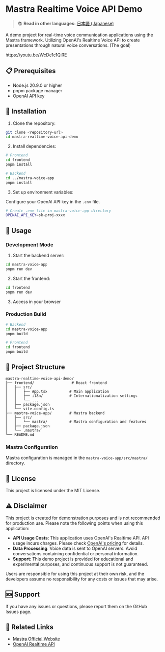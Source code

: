 # Mastra Realtime Voice API Demo

> 📚 **Read in other languages:** [日本語 (Japanese)](README.ja.md)

A demo project for real-time voice communication applications using the Mastra framework. Utilizing OpenAI's Realtime Voice API to create presentations through natural voice conversations. (The goal)

https://youtu.be/WcDe1c1QiRE

## 📋 Prerequisites

- Node.js 20.9.0 or higher
- pnpm package manager
- OpenAI API key

## 🔧 Installation

1. Clone the repository:

```bash
git clone <repository-url>
cd mastra-realtime-voice-api-demo
```

2. Install dependencies:

```bash
# Frontend
cd frontend
pnpm install

# Backend
cd ../mastra-voice-app
pnpm install
```

3. Set up environment variables:

Configure your OpenAI API key in the `.env` file.

```bash
# Create .env file in mastra-voice-app directory
OPENAI_API_KEY=sk-proj-xxxx
```

## 🚀 Usage

### Development Mode

1. Start the backend server:

```bash
cd mastra-voice-app
pnpm run dev
```

2. Start the frontend:

```bash
cd frontend
pnpm run dev
```

3. Access in your browser

### Production Build

```bash
# Backend
cd mastra-voice-app
pnpm build

# Frontend
cd frontend
pnpm build
```

## 📁 Project Structure

```
mastra-realtime-voice-api-demo/
├── frontend/                 # React frontend
│   ├── src/
│   │   ├── App.tsx          # Main application
│   │   ├── i18n/            # Internationalization settings
│   │   └── ...
│   ├── package.json
│   └── vite.config.ts
├── mastra-voice-app/        # Mastra backend
│   ├── src/
│   │   └── mastra/          # Mastra configuration and features
│   ├── package.json
│   └── .mastra/
└── README.md
```

### Mastra Configuration

Mastra configuration is managed in the `mastra-voice-app/src/mastra/` directory.

## 📝 License

This project is licensed under the MIT License.

## ⚠️ Disclaimer

This project is created for demonstration purposes and is not recommended for production use. Please note the following points when using this application:

- **API Usage Costs**: This application uses OpenAI's Realtime API. API usage incurs charges. Please check [OpenAI's pricing](https://openai.com/pricing) for details.
- **Data Processing**: Voice data is sent to OpenAI servers. Avoid conversations containing confidential or personal information.
- **Support**: This demo project is provided for educational and experimental purposes, and continuous support is not guaranteed.

Users are responsible for using this project at their own risk, and the developers assume no responsibility for any costs or issues that may arise.

## 🆘 Support

If you have any issues or questions, please report them on the GitHub Issues page.

## 🔗 Related Links

- [Mastra Official Website](https://mastra.ai)
- [OpenAI Realtime API](https://openai.com/blog/introducing-the-realtime-api)
